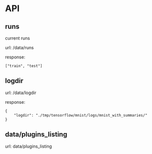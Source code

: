 # API

## runs
current runs

url: /data/runs

response:
```
["train", "test"]

```

## logdir

url: /data/logdir

response:
```
{
    "logdir": "./tmp/tensorflow/mnist/logs/mnist_with_summaries/"
}
```

## data/plugins_listing

url: data/plugins_listing
